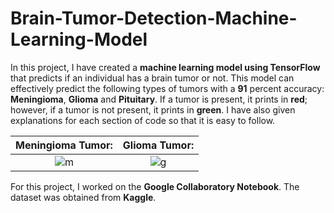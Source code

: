 # Brain-Tumor-Detection-Machine-Learning-Model

In this project, I have created a **machine learning model using TensorFlow** that predicts if an individual has a brain tumor or not.  This model can effectively predict the following types of tumors with a **91** percent accuracy: **Meningioma**, **Glioma** and **Pituitary**. If a tumor is present, it prints in **red**; however, if a tumor is not present, it prints in **green**. I have also given explanations for each section of code so that it is easy to follow. 

Meningioma Tumor:                                                                                            | Glioma Tumor:
:-----------------------------------------------------------------------------------------------------------:|:------------------------------------------------------------------:
![m](https://user-images.githubusercontent.com/70234008/156142891-983d33d6-7d11-41fc-a06c-d83c7696779e.jpg)  |  ![g](https://user-images.githubusercontent.com/70234008/156143492-8d022d49-ef12-4c8f-b6c1-df71c4be250e.jpg)







For this project, I worked on the **Google Collaboratory Notebook**. The dataset was obtained from **Kaggle**. 

